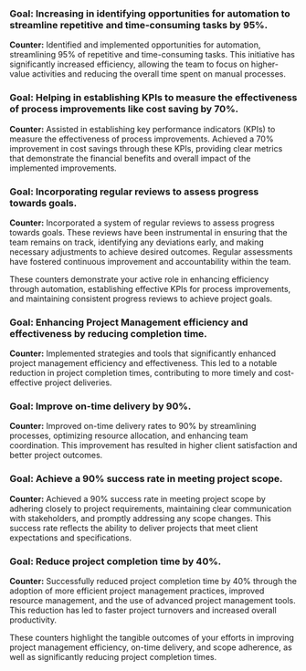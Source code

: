 ### Goal: Increasing in identifying opportunities for automation to streamline repetitive and time-consuming tasks by 95%.
**Counter:** Identified and implemented opportunities for automation, streamlining 95% of repetitive and time-consuming tasks. This initiative has significantly increased efficiency, allowing the team to focus on higher-value activities and reducing the overall time spent on manual processes.

### Goal: Helping in establishing KPIs to measure the effectiveness of process improvements like cost saving by 70%.
**Counter:** Assisted in establishing key performance indicators (KPIs) to measure the effectiveness of process improvements. Achieved a 70% improvement in cost savings through these KPIs, providing clear metrics that demonstrate the financial benefits and overall impact of the implemented improvements.

### Goal: Incorporating regular reviews to assess progress towards goals.
**Counter:** Incorporated a system of regular reviews to assess progress towards goals. These reviews have been instrumental in ensuring that the team remains on track, identifying any deviations early, and making necessary adjustments to achieve desired outcomes. Regular assessments have fostered continuous improvement and accountability within the team.

These counters demonstrate your active role in enhancing efficiency through automation, establishing effective KPIs for process improvements, and maintaining consistent progress reviews to achieve project goals.





### Goal: Enhancing Project Management efficiency and effectiveness by reducing completion time.
**Counter:** Implemented strategies and tools that significantly enhanced project management efficiency and effectiveness. This led to a notable reduction in project completion times, contributing to more timely and cost-effective project deliveries.

### Goal: Improve on-time delivery by 90%.
**Counter:** Improved on-time delivery rates to 90% by streamlining processes, optimizing resource allocation, and enhancing team coordination. This improvement has resulted in higher client satisfaction and better project outcomes.

### Goal: Achieve a 90% success rate in meeting project scope.
**Counter:** Achieved a 90% success rate in meeting project scope by adhering closely to project requirements, maintaining clear communication with stakeholders, and promptly addressing any scope changes. This success rate reflects the ability to deliver projects that meet client expectations and specifications.

### Goal: Reduce project completion time by 40%.
**Counter:** Successfully reduced project completion time by 40% through the adoption of more efficient project management practices, improved resource management, and the use of advanced project management tools. This reduction has led to faster project turnovers and increased overall productivity.

These counters highlight the tangible outcomes of your efforts in improving project management efficiency, on-time delivery, and scope adherence, as well as significantly reducing project completion times.

